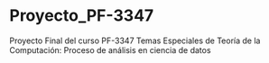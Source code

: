 # Proyecto_PF-3347
Proyecto Final del curso PF-3347 Temas Especiales de Teoría de la Computación: Proceso de análisis en ciencia de datos
